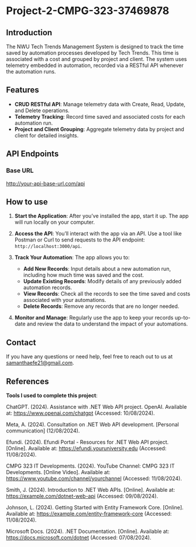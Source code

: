 # Project-2-CMPG-323-37469878

## Introduction

The NWU Tech Trends Management System is designed to track the time saved by automation processes developed by Tech Trends. This time is associated with a cost and grouped by project and client. The system uses telemetry embedded in automation, recorded via a RESTful API whenever the automation runs.

## Features

- **CRUD RESTful API**: Manage telemetry data with Create, Read, Update, and Delete operations.
- **Telemetry Tracking**: Record time saved and associated costs for each automation run.
- **Project and Client Grouping**: Aggregate telemetry data by project and client for detailed insights.

## API Endpoints

### Base URL
http://your-api-base-url.com/api

## How to use

1. **Start the Application**:
   After you’ve installed the app, start it up. The app will run locally on your computer.

2. **Access the API**:
   You’ll interact with the app via an API. Use a tool like Postman or Curl to send requests to the API endpoint: `http://localhost:3000/api`.

3. **Track Your Automation**:
   The app allows you to:
   - **Add New Records**: Input details about a new automation run, including how much time was saved and the cost.
   - **Update Existing Records**: Modify details of any previously added automation records.
   - **View Records**: Check all the records to see the time saved and costs associated with your automations.
   - **Delete Records**: Remove any records that are no longer needed.

4. **Monitor and Manage**:
   Regularly use the app to keep your records up-to-date and review the data to understand the impact of your automations.

## Contact

If you have any questions or need help, feel free to reach out to us at samanthaefe21@gmail.com.

## References

**Tools I used to complete this project**:

ChatGPT. (2024). Assistance with .NET Web API project. OpenAI. Available at: https://www.openai.com/chatgpt (Accessed: 10/08/2024).

Meta, A. (2024). Consultation on .NET Web API development. [Personal communication] (12/08/2024).

Efundi. (2024). Efundi Portal - Resources for .NET Web API project. [Online]. Available at: https://efundi.youruniversity.edu (Accessed: 11/08/2024).

CMPG 323 IT Developments. (2024). YouTube Channel: CMPG 323 IT Developments. [Online Video]. Available at: https://www.youtube.com/channel/yourchannel (Accessed: 11/08/2024).

Smith, J. (2024). Introduction to .NET Web APIs. [Online]. Available at: https://example.com/dotnet-web-api (Accessed: 09/08/2024).

Johnson, L. (2024). Getting Started with Entity Framework Core. [Online]. Available at: https://example.com/entity-framework-core (Accessed: 11/08/2024).

Microsoft Docs. (2024). .NET Documentation. [Online]. Available at: https://docs.microsoft.com/dotnet (Accessed: 07/08/2024).


